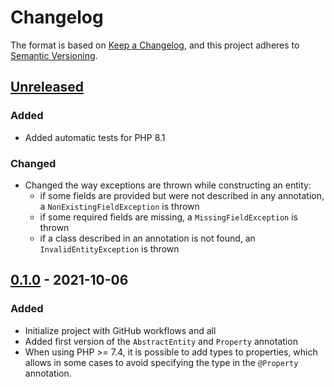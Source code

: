 # Changelog

The format is based on [Keep a Changelog](https://keepachangelog.com/en/1.0.0/),
and this project adheres to [Semantic Versioning](https://semver.org/spec/v2.0.0.html).

## [Unreleased]

### Added

- Added automatic tests for PHP 8.1

### Changed

- Changed the way exceptions are thrown while constructing an entity:
  - if some fields are provided but were not described in any annotation, a `NonExistingFieldException` is thrown
  - if some required fields are missing, a `MissingFieldException` is thrown
  - if a class described in an annotation is not found, an `InvalidEntityException` is thrown

## [0.1.0] - 2021-10-06

### Added

- Initialize project with GitHub workflows and all
- Added first version of the `AbstractEntity` and `Property` annotation
- When using PHP >= 7.4, it is possible to add types to properties, which allows in some cases to avoid specifying the type in the `@Property` annotation.

[Unreleased]: https://github.com/ArrowSphere/entities/compare/0.1.0...HEAD
[0.1.0]: https://github.com/ArrowSphere/entities/compare/2d2d56c91df841c14b741771cb8c55a1899b0915...0.1.0
